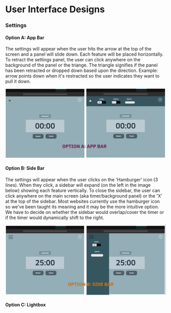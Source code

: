 # User Interface Designs

### Settings
#### Option A: App Bar
The settings will appear when the user hits the arrow at the top of the screen and a panel will slide down. Each feature will be placed horizontally. To retract the settings panel, the user can click anywhere on the background of the panel or the triange. The triangle signifies if the panel has been retracted or dropped down based upon the direction. Example: arrow points down when it's restracted so the user indicates they want to pull it down.

![app_bar](images/settings_appbar.png)

#### Option B: Side Bar
The settings will appear when the user clicks on the 'Hamburger' icon (3 lines). When they click, a sidebar will expand (on the left in the image below) showing each feature vertically. To close the sidebar, the user can click anywhere on the main screen (aka timer/background panel) or the 'X' at the top of the sidebar. Most websites currently use the hamburger icon so we've been taught its meaning and it may be the more intuitive option. We have to decide on whether the sidebar would overlap/cover the timer or if the timer would dynamically shift to the right.

![side_bar](images/settings_sidebar.png)

#### Option C: Lightbox
